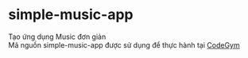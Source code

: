 # simple-music-app
Tạo ứng dụng Music đơn giản <br/>
Mã nguồn simple-music-app được sử dụng để thực hành tại [CodeGym](https://codegym.vn) 
